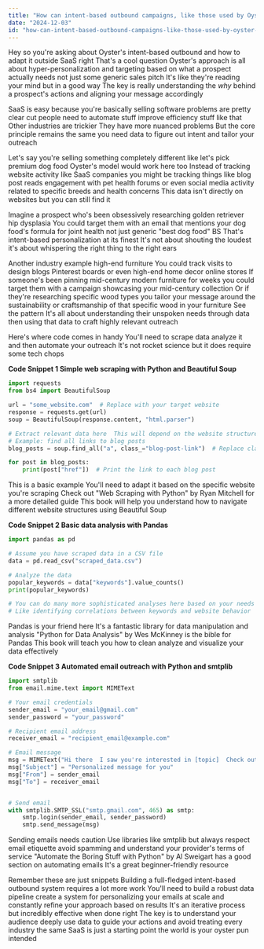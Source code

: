 ```yaml
---
title: "How can intent-based outbound campaigns, like those used by Oyster, be tailored for industries outside of SaaS?"
date: "2024-12-03"
id: "how-can-intent-based-outbound-campaigns-like-those-used-by-oyster-be-tailored-for-industries-outside-of-saas"
---
```


Hey so you're asking about Oyster's intent-based outbound and how to adapt it outside SaaS right  That's a cool question  Oyster's approach is all about hyper-personalization and targeting based on what a prospect actually needs not just some generic sales pitch  It's like they're reading your mind but in a good way  The key is really understanding the *why* behind a prospect's actions and aligning your message accordingly  

SaaS is easy because you're basically selling software problems are pretty clear cut people need to automate stuff improve efficiency stuff like that  Other industries are trickier  They have more nuanced problems  But the core principle remains the same you need data to figure out intent and tailor your outreach  

Let's say you're selling something completely different like let's pick  premium dog food  Oyster's model would work here too  Instead of tracking website activity like SaaS companies you might be tracking things like blog post reads  engagement with pet health forums  or even social media activity related to specific breeds and health concerns  This data isn't directly on websites but you can still find it

Imagine a prospect who's been obsessively researching golden retriever hip dysplasia  You could target them with an email that mentions your dog food's formula for joint health  not just generic "best dog food" BS  That's intent-based personalization at its finest  It's not about shouting the loudest it's about whispering the right thing to the right ears

Another industry example  high-end furniture  You could track visits to design blogs  Pinterest boards  or even high-end home decor online stores  If someone's been pinning mid-century modern furniture for weeks you could target them with a campaign showcasing your mid-century collection  Or if they're researching specific wood types you tailor your message around the sustainability or craftsmanship of that specific wood in your furniture  See the pattern  It's all about understanding their unspoken needs through data then using that data to craft highly relevant outreach

Here's where code comes in handy  You'll need to scrape data  analyze it  and then automate your outreach  It's not rocket science but it does require some tech chops  

**Code Snippet 1  Simple web scraping with Python and Beautiful Soup**

```python
import requests
from bs4 import BeautifulSoup

url = "some_website.com"  # Replace with your target website
response = requests.get(url)
soup = BeautifulSoup(response.content, "html.parser")

# Extract relevant data here  This will depend on the website structure
# Example: find all links to blog posts
blog_posts = soup.find_all("a", class_="blog-post-link")  # Replace class with actual class name

for post in blog_posts:
    print(post["href"])  # Print the link to each blog post

```

This is a basic example  You'll need to adapt it based on the specific website you're scraping  Check out "Web Scraping with Python" by Ryan Mitchell for a more detailed guide  This book will help you understand how to navigate different website structures using Beautiful Soup

**Code Snippet 2  Basic data analysis with Pandas**

```python
import pandas as pd

# Assume you have scraped data in a CSV file
data = pd.read_csv("scraped_data.csv")

# Analyze the data
popular_keywords = data["keywords"].value_counts()
print(popular_keywords)

# You can do many more sophisticated analyses here based on your needs
# Like identifying correlations between keywords and website behavior

```

Pandas is your friend here  It's a fantastic library for data manipulation and analysis  "Python for Data Analysis" by Wes McKinney is the bible for Pandas  This book will teach you how to clean analyze and visualize your data effectively

**Code Snippet 3  Automated email outreach with Python and smtplib**

```python
import smtplib
from email.mime.text import MIMEText

# Your email credentials
sender_email = "your_email@gmail.com"
sender_password = "your_password"

# Recipient email address
receiver_email = "recipient_email@example.com"

# Email message
msg = MIMEText("Hi there  I saw you're interested in [topic]  Check out this [link]")
msg["Subject"] = "Personalized message for you"
msg["From"] = sender_email
msg["To"] = receiver_email


# Send email
with smtplib.SMTP_SSL("smtp.gmail.com", 465) as smtp:
    smtp.login(sender_email, sender_password)
    smtp.send_message(msg)

```

Sending emails needs caution  Use libraries like smtplib  but always respect email etiquette avoid spamming  and understand your provider's terms of service  "Automate the Boring Stuff with Python" by Al Sweigart has a good section on automating emails  It's a great beginner-friendly resource

Remember these are just snippets  Building a full-fledged intent-based outbound system requires a lot more work  You'll need to build a robust data pipeline  create a system for personalizing your emails at scale  and constantly refine your approach based on results  It's an iterative process but incredibly effective when done right  The key is to understand your audience deeply use data to guide your actions and avoid treating every industry the same  SaaS is just a starting point the world is your oyster  pun intended
